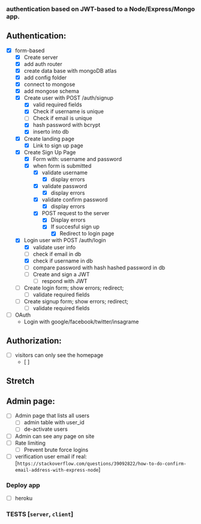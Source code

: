 ### authentication based on JWT-based to a Node/Express/Mongo app.

## Authentication:
* [x] form-based
    * [x] Create server
    * [x] add auth router
    * [x] create data base with mongoDB atlas
    * [x] add config folder
    * [x] connect to mongose
    * [x] add mongose schema
    * [x] Create user with POST /auth/signup
        * [x] valid required fields
        * [x] Check if username is unique
        * [ ] Check if email is unique
        * [x] hash password with bcrypt
        * [x] inserto into db 
    * [x] Create landing page
        * [x] Link to sign up page
    * [x] Create Sign Up Page
        * [x] Form with: username and password
        * [x] when form is submitted
            * [x] validate username
                * [x] display errors
            * [x] validate password
                * [x] display errors
            * [x] validate confirm password
                * [x] display errors
            * [x] POST request to the server
                * [x] Display errors
                * [x] If succesful sign up
                    * [x] Redirect to login page
    * [x] Login user with POST /auth/login
        * [x] validate user info
        * [ ] check if email in db
        * [x] check if username in db
        * [ ] compare password with hash hashed password in db
        * [ ] Create and sign a JWT
            * [ ] respond with JWT
    * [ ] Create login form; show errors; redirect;
        * [ ] validate required fields
    * [ ] Create signup form; show errors; redirect;
        * [ ] validate required fields
* [ ] OAuth
    * Login with google/facebook/twitter/insagrame

## Authorization:
* [ ] visitors can only see the homepage
    * [ ] 

## Stretch

## Admin page:
* [ ] Admin page that lists all users
    * [ ] admin table with user_id
    * [ ] de-activate users
* [ ] Admin can see any page on site
* [ ] Rate limiting
    * [ ] Prevent brute force logins
* [ ] verification user email if real: 
    [`https://stackoverflow.com/questions/39092822/how-to-do-confirm-email-address-with-express-node`]

### Deploy app
* [ ] heroku

### TESTS [`server`, `client`]